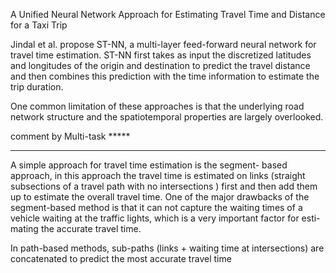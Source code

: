 A Unified Neural Network Approach for Estimating Travel Time and Distance for a Taxi Trip


Jindal et al. propose ST-NN, a multi-layer feed-forward neural network for travel time estimation. ST-NN first takes as input the discretized latitudes and longitudes of the origin and destination to predict the travel distance and then combines this prediction with the time information to estimate the trip duration. 


One common limitation of these approaches is that the underlying road network structure and the spatiotemporal properties are largely overlooked. 

comment by Multi-task *****

***

A simple approach for travel time estimation is the segment- based approach, in this approach the travel time is estimated on links (straight subsections of a travel path with no intersections ) first and then add them up to estimate the overall travel time. 
One of the major drawbacks of the segment-based method is that it can not capture the waiting times of a vehicle waiting at the traffic lights, which is a very important factor for esti- mating the accurate travel time. 

In path-based methods, sub-paths (links + waiting time at intersections) are concatenated to predict the most accurate travel time 




